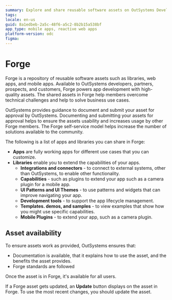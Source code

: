 ```yaml
---
summary: Explore and share reusable software assets on OutSystems Developer Cloud (ODC) through Forge, enhancing app development and technical solutions.
tags:
locale: en-us
guid: 8a1edbeb-2a5c-48f6-a5c2-8b2b15a538bf
app_type: mobile apps, reactive web apps
platform-version: odc
figma:
---
```


# Forge

Forge is a repository of reusable software assets such as libraries, web apps, and mobile apps. Available to OutSystems developers, partners, prospects, and customers, Forge powers app development with high-quality assets. The shared assets in Forge help members overcome technical challenges and help to solve business use cases.

OutSystems provides guidance to document and submit your asset for approval by OutSystems. Documenting and submitting your assets for approval helps to ensure the assets usability and increases usage by other Forge members. The Forge self-service model helps increase the number of solutions available to the community.

The following is a list of apps and libraries you can share in Forge:

* **Apps** are fully working apps for different use cases that you can customize.
* **Libraries** enable you to extend the capabilities of your apps.
    * **Integrations and connectors** - to connect to external systems, other than OutSystems, to enable other functionality.
    * **Capabilities** - such as plugins to extend your app such as a camera plugin for a mobile app.
    * **UI Patterns and UI Themes** - to use patterns and widgets that can improve navigating your app.
    * **Development tools** - to support the app lifecycle management.
    * **Templates. demos, and samples** - to view examples that show how you might use specific capabilities.
    * **Mobile Plugins** - to extend your app, such as a camera plugin.

## Asset availability

To ensure assets work as provided, OutSystems ensures that:

* Documentation is available, that it explains how  to use the asset, and the benefits the asset provides.
* Forge standards are followed

Once the asset is in Forge, it's available for all users.

 If a Forge asset gets updated, an **Update** button displays on the asset in Forge. To use the most recent changes, you should update the asset.
